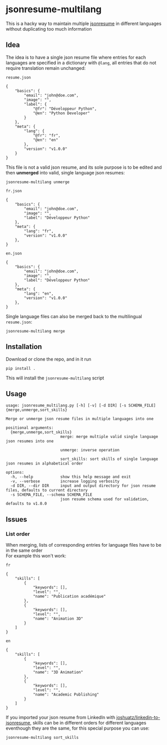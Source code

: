 # jsonresume-multilang

This is a hacky way to maintain multiple [jsonresume](https://jsonresume.org/) in different languages without duplicating too much information    

## Idea

The idea is to have a single json resume file where entries for each languages are specified in a dictionary with `@lang`, all entries that do not require translation remain unchanged:

`resume.json`
```
{
    "basics": {
        "email": "john@doe.com",
        "image": "",
        "label": {
            "@fr": "Développeur Python",
            "@en": "Python Developer"
        }
    },
    "meta": {
        "lang": {
            "@fr": "fr",
            "@en": "en"
        },
        "version": "v1.0.0"
    }
}
```

This file is not a valid json resume, and its sole purpose is to be edited and then **unmerged** into valid, single language json resumes:

```
jsonresume-multilang unmerge
```

`fr.json`
```
{
    "basics": {
        "email": "john@doe.com",
        "image": "",
        "label": "Développeur Python"
    },
    "meta": {
        "lang": "fr",
        "version": "v1.0.0"
    },
}
```

`en.json`
```
{
    "basics": {
        "email": "john@doe.com",
        "image": "",
        "label": "Développeur Python"
    },
    "meta": {
        "lang": "en",
        "version": "v1.0.0"
    },
}
```

Single language files can also be merged back to the multilingual `resume.json`:

```
jsonresume-multilang merge
```

## Installation

Download or clone the repo, and in it run

```
pip install .
```

This will install the `jsonresume-multilang` script


## Usage

```
usage: jsonresume_multilang.py [-h] [-v] [-d DIR] [-s SCHEMA_FILE] {merge,unmerge,sort_skills}

Merge or unmerge json resume files in multiple languages into one

positional arguments:
  {merge,unmerge,sort_skills}
                        merge: merge multiple valid single language json resumes into one

                        unmerge: inverse operation

                        sort_skills: sort skills of single language json resumes in alphabetical order

options:
  -h, --help            show this help message and exit
  -v, --verbose         increase logging verbosity
  -d DIR, --dir DIR     input and output directory for json resume files, defaults to current directory
  -s SCHEMA_FILE, --schema SCHEMA_FILE
                        json resume schema used for validation, defaults to v1.0.0
```

## Issues

### List order

When merging, lists of corresponding entries for language files have to be in the same order    
For example this won't work:

`fr`
```
{
    "skills": [
        {
            "keywords": [],
            "level": "",
            "name": "Publication académique"
        },
        {
            "keywords": [],
            "level": "",
            "name": "Animation 3D"
        }
    ]
}
```

`en`
```
{
    "skills": [
        {
            "keywords": [],
            "level": "",
            "name": "3D Animation"
        },
        {
            "keywords": [],
            "level": "",
            "name": "Academic Publishing"
        }
    ]
}
```

If you imported your json resume from LinkedIn with [joshuatz/linkedin-to-jsonresume](https://github.com/joshuatz/linkedin-to-jsonresume), skills can be in different orders for different languages eventhough they are the same, for this special purpose you can use:
```
jsonresume-multilang sort_skills
```

